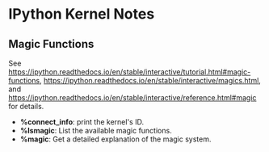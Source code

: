 # IPython Kernel Notes

## Magic Functions

See https://ipython.readthedocs.io/en/stable/interactive/tutorial.html#magic-functions, https://ipython.readthedocs.io/en/stable/interactive/magics.html, and https://ipython.readthedocs.io/en/stable/interactive/reference.html#magic for details.

- **%connect_info**: print the kernel's ID.
- **%lsmagic**: List the available magic functions.
- **%magic**: Get a detailed explanation of the magic system.
